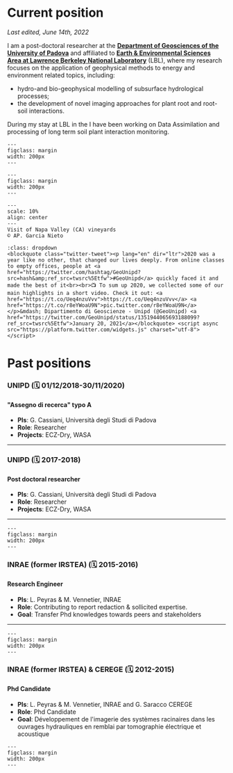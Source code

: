 # Current position


_Last edited, June 14th, 2022_


I am a post-doctoral researcher at the **[Department of Geosciences of the University of Padova](https://www.unipd.it/en/geo)** and affiliated to **[Earth & Environmental Sciences Area at Lawrence Berkeley National Laboratory](https://eesa.lbl.gov/)** (LBL), where my research focuses on the application of geophysical methods to energy and environment related topics, including: 

- hydro-and bio-geophysical modelling of subsurface hydrological processes;
- the development of novel imaging approaches for plant root and root-soil interactions. 

During my stay at LBL in the I have been working on Data Assimilation and processing of long term soil plant interaction monitoring. 


```{figure} /img/unipd.jpg
---
figclass: margin
width: 200px
---
```

```{figure} /img/BerkeleyLablogo.png
---
figclass: margin
width: 200px
---
```



```{figure} ../img/20211127_160259.jpg
---
scale: 10%
align: center
---
Visit of Napa Valley (CA) vineyards
© AP. Garcia Nieto
```

```{seealso}
:class: dropdown
<blockquote class="twitter-tweet"><p lang="en" dir="ltr">2020 was a year like no other, that changed our lives deeply. From online classes to empty offices, people at <a href="https://twitter.com/hashtag/GeoUnipd?src=hash&amp;ref_src=twsrc%5Etfw">#GeoUnipd</a> quickly faced it and made the best of it<br><br>📺 To sum up 2020, we collected some of our main highlights in a short video. Check it out: <a href="https://t.co/Ueq4nzuVvv">https://t.co/Ueq4nzuVvv</a> <a href="https://t.co/r8eYWoaU9N">pic.twitter.com/r8eYWoaU9N</a></p>&mdash; Dipartimento di Geoscienze - Unipd (@GeoUnipd) <a href="https://twitter.com/GeoUnipd/status/1351944065693188099?ref_src=twsrc%5Etfw">January 20, 2021</a></blockquote> <script async src="https://platform.twitter.com/widgets.js" charset="utf-8"></script>

```

#  Past positions

###  UNIPD (🗓️ 01/12/2018-30/11/2020)
#### "Assegno di recerca" typo A 

- **PIs**: G. Cassiani, Università degli Studi di Padova
- **Role**: Researcher 
- **Projects**: ECZ-Dry, WASA
---

###  UNIPD (🗓️ 2017-2018)
#### Post doctoral researcher

- **PIs**: G. Cassiani, Università degli Studi di Padova
- **Role**: Researcher 
- **Projects**: ECZ-Dry, WASA
---

```{figure} /img/inraelogo.png
---
figclass: margin
width: 200px
---
```
###  INRAE (former IRSTEA) (🗓️ 2015-2016)
#### Research Engineer

- **PIs**: L. Peyras & M. Vennetier, INRAE
- **Role**: Contributing to report redaction & sollicited expertise. 
- **Goal**: Transfer Phd knowledges towards peers and stakeholders
---


```{figure} /img/inraelogo.png
---
figclass: margin
width: 200px
---
```

###  INRAE (former IRSTEA) & CEREGE (🗓️ 2012-2015)
#### Phd Candidate 

- **PIs**: L. Peyras & M. Vennetier, INRAE and G. Saracco CEREGE
- **Role**: Phd Candidate 
- **Goal**: Développement de l'imagerie des systèmes racinaires dans les ouvrages hydrauliques en remblai par tomographie électrique et acoustique


```{figure} /img/inraelogo.png
---
figclass: margin
width: 200px
---
```






